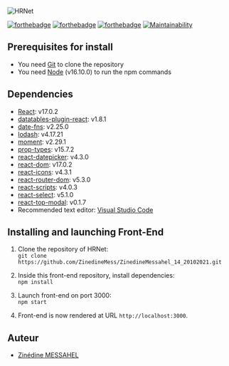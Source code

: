 ![HRNet](https://res.cloudinary.com/dlpyn3wxf/image/upload/v1637859087/TopModal-3_yr8nxi.png)    

[![forthebadge](https://forthebadge.com/images/badges/uses-html.svg)](https://forthebadge.com) [![forthebadge](https://forthebadge.com/images/badges/uses-css.svg)](https://forthebadge.com) [![forthebadge](https://forthebadge.com/images/badges/made-with-javascript.svg)](https://forthebadge.com)
[![Maintainability](https://api.codeclimate.com/v1/badges/6980e008f37cdba73d75/maintainability)](https://codeclimate.com/github/ZinedineMess/ZinedineMessahel_14_20102021/maintainability)

## Prerequisites for install
- You need [Git](https://git-scm.com) to clone the repository
- You need [Node](https://nodejs.org/en/) (v16.10.0) to run the npm commands

## Dependencies
- [React](https://reactjs.org): v17.0.2   
- [datatables-plugin-react](https://www.npmjs.com/package/datatables-plugin-react): v1.8.1 
- [date-fns](https://www.npmjs.com/package/date-fns): v2.25.0  
- [lodash](https://www.npmjs.com/package/lodash): v4.17.21  
- [moment](https://www.npmjs.com/package/moment): v2.29.1  
- [prop-types](https://www.npmjs.com/package/prop-types): v15.7.2 
- [react-datepicker](https://www.npmjs.com/package/react-datepicker): v4.3.0 
- [react-dom](https://www.npmjs.com/package/react-dom): v17.0.2 
- [react-icons](https://www.npmjs.com/package/react-icons): v4.3.1   
- [react-router-dom](https://www.npmjs.com/package/react-router-dom): v5.3.0  
- [react-scripts](https://www.npmjs.com/package/react-scripts): v4.0.3  
- [react-select](https://www.npmjs.com/package/react-select): v5.1.0 
- [react-top-modal](https://www.npmjs.com/package/react-top-modal): v0.1.7  
- Recommended text editor: [Visual Studio Code](https://code.visualstudio.com)    

## Installing and launching Front-End    
1. Clone the repository of HRNet:   
`git clone https://github.com/ZinedineMess/ZinedineMessahel_14_20102021.git`    

2. Inside this front-end repository, install dependencies:   
`npm install`   

3. Launch front-end on port 3000:    
`npm start`    

4. Front-end is now rendered at URL `http://localhost:3000`.    

## Auteur   
* [Zinédine MESSAHEL](https://github.com/ZinedineMess)   
